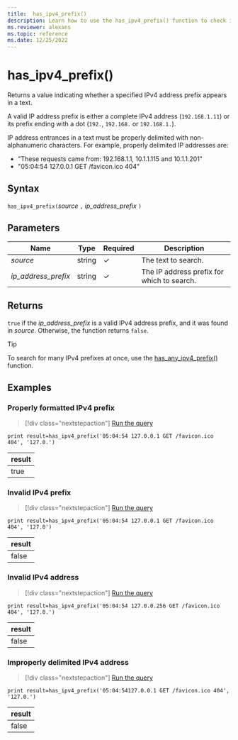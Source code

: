```yaml
---
title:  has_ipv4_prefix()
description: Learn how to use the has_ipv4_prefix() function to check if a specified IPv4 address prefix appears in the text.
ms.reviewer: alexans
ms.topic: reference
ms.date: 12/25/2022
---
```

# has_ipv4_prefix()

Returns a value indicating whether a specified IPv4 address prefix appears in a text.

A valid IP address prefix is either a complete IPv4 address (`192.168.1.11`) or its prefix ending with a dot (`192.`, `192.168.` or `192.168.1.`).

IP address entrances in a text must be properly delimited with non-alphanumeric characters. For example, properly delimited IP addresses are:

* "These requests came from: 192.168.1.1, 10.1.1.115 and 10.1.1.201"
* "05:04:54 127.0.0.1 GET /favicon.ico 404"

## Syntax

`has_ipv4_prefix(`*source* `,` *ip_address_prefix* `)`

## Parameters

| Name | Type | Required | Description |
|--|--|--|--|
| *source*| string| &check;| The text to search.|
| *ip_address_prefix*| string| &check;| The IP address prefix for which to search.|

## Returns

`true` if the *ip_address_prefix* is a valid IPv4 address prefix, and it was found in *source*. Otherwise, the function returns `false`.

> [!TIP]
> To search for many IPv4 prefixes at once, use the [has_any_ipv4_prefix()](has-any-ipv4-prefix-function.md) function.

## Examples

### Properly formatted IPv4 prefix

> [!div class="nextstepaction"]
> <a href="https://dataexplorer.azure.com/clusters/help/databases/Samples?query=H4sIAAAAAAAAAysoyswrUShKLS7NKbHNSCyOzywoM4kvKEpNy6zQUDcwtTIwsTI1UTA0MtczAEJDBXfXEAX9tMSyzOT8PD0goWBiYKKuo6AOUaGuCQBk8fTRUQAAAA==" target="_blank">Run the query</a>

```kusto
print result=has_ipv4_prefix('05:04:54 127.0.0.1 GET /favicon.ico 404', '127.0.')
```

|result|
|--|
|true|

### Invalid IPv4 prefix

> [!div class="nextstepaction"]
> <a href="https://dataexplorer.azure.com/clusters/help/databases/Samples?query=H4sIAAAAAAAAAysoyswrUShKLS7NKbHNSCyOzywoM4kvKEpNy6zQUDcwtTIwsTI1UTA0MtczAEJDBXfXEAX9tMSyzOT8PD0goWBiYKKuo6AOVqGuCQDlc4Z2UAAAAA==" target="_blank">Run the query</a>

```kusto
print result=has_ipv4_prefix('05:04:54 127.0.0.1 GET /favicon.ico 404', '127.0')
```

|result|
|--|
|false|

### Invalid IPv4 address

> [!div class="nextstepaction"]
> <a href="https://dataexplorer.azure.com/clusters/help/databases/Samples?query=H4sIAAAAAAAAAysoyswrUShKLS7NKbHNSCyOzywoM4kvKEpNy6zQUDcwtTIwsTI1UTA0MtczAEIjUzMFd9cQBf20xLLM5Pw8PSChYGJgoq6joA5Ro64JAMAcwIpTAAAA" target="_blank">Run the query</a>

```kusto
print result=has_ipv4_prefix('05:04:54 127.0.0.256 GET /favicon.ico 404', '127.0.')
```

|result|
|--|
|false|

### Improperly delimited IPv4 address

> [!div class="nextstepaction"]
> <a href="https://dataexplorer.azure.com/clusters/help/databases/Samples?query=H4sIAAAAAAAAAysoyswrUShKLS7NKbHNSCyOzywoM4kvKEpNy6zQUDcwtTIwsTI1MTQy1zMAQkMFd9cQBf20xLLM5Pw8PSChYGJgoq6joA5Roa4JAD4FydVQAAAA" target="_blank">Run the query</a>

```kusto
print result=has_ipv4_prefix('05:04:54127.0.0.1 GET /favicon.ico 404', '127.0.')
```

|result|
|--|
|false|
